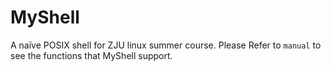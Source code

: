 # MyShell
A naïve POSIX shell for ZJU linux summer course. Please Refer to `manual` to see the functions that MyShell support.
